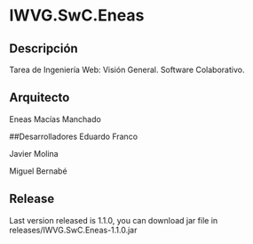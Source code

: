 # IWVG.SwC.Eneas
## Descripción
Tarea de Ingeniería Web: Visión General. Software Colaborativo.

## Arquitecto
Eneas Macías Manchado

##Desarrolladores
Eduardo Franco

Javier Molina

Miguel Bernabé

## Release
Last version released is 1.1.0, you can download jar file in releases/IWVG.SwC.Eneas-1.1.0.jar
